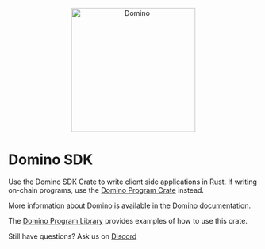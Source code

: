 <p align="center">
  <a href="https://dominochain.com">
    <img alt="Domino" src="https://i.imgur.com/IKyzQ6T.png" width="250" />
  </a>
</p>

# Domino SDK

Use the Domino SDK Crate to write client side applications in Rust.  If writing on-chain programs, use the [Domino Program Crate](https://crates.io/crates/domino-program) instead.

More information about Domino is available in the [Domino documentation](https://docs.dominochain.com/).

The [Domino Program Library](https://github.com/Domino-Blockchain/domino-program-library) provides examples of how to use this crate.

Still have questions?  Ask us on [Discord](https://discordapp.com/invite/pquxPsq)
